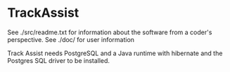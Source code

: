 TrackAssist
===========

See ./src/readme.txt for information about the software from a coder's perspective.
See ./doc/ for user information

Track Assist needs PostgreSQL and a Java runtime with hibernate and the Postgres SQL driver to be installed.
